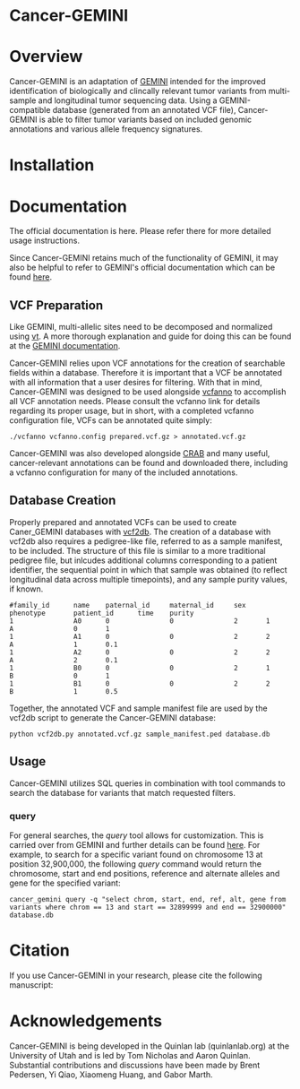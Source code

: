 Cancer-GEMINI
=============================================================================

Overview
========
Cancer-GEMINI is an adaptation of [GEMINI](https://github.com/arq5x/gemini) intended for the improved identification of
biologically and clincally relevant tumor variants from multi-sample and longitudinal
tumor sequencing data. Using a GEMINI-compatible database (generated from an annotated 
VCF file), Cancer-GEMINI is able to filter tumor variants based on included genomic
annotations and various allele frequency signatures. 


Installation
============


Documentation
================
The official documentation is here. Please refer there for more detailed usage instructions.

Since Cancer-GEMINI retains much of the functionality of GEMINI, it may also be 
helpful to refer to GEMINI's official documentation which can be found [here](http://gemini.readthedocs.org/en/latest/).

VCF Preparation
----------------
Like GEMINI, multi-allelic sites need to be decomposed and normalized using [vt](https://genome.sph.umich.edu/wiki/Vt).
A more thorough explanation and guide for doing this can be found at the [GEMINI documentation](https://gemini.readthedocs.io/en/latest/#new-gemini-workflow).

Cancer-GEMINI relies upon VCF annotations for the creation of searchable fields within 
a database. Therefore it is important that a VCF be annotated with all information that
a user desires for filtering. With that in mind, Cancer-GEMINI was designed to be used 
alongside [vcfanno](https://github.com/brentp/vcfanno) to accomplish all VCF annotation needs. 
Please consult the vcfanno link for details regarding its proper usage, but in short, with
a completed vcfanno configuration file, VCFs can be annotated quite simply:

```
./vcfanno vcfanno.config prepared.vcf.gz > annotated.vcf.gz
```

Cancer-GEMINI was also developed alongside [CRAB](https://github.com/fakedrtom/cancer_annotations) and many useful, cancer-relevant
annotations can be found and downloaded there, including a vcfanno configuration for many
of the included annotations.

Database Creation
----------------
Properly prepared and annotated VCFs can be used to create Caner_GEMINI databases with [vcf2db](https://github.com/quinlan-lab/vcf2db).
The creation of a database with vcf2db also requires a pedigree-like file, referred to as a 
sample manifest, to be included. The structure of this file is similar to a more traditional
pedigree file, but inlcudes additional columns corresponding to a patient
identifier, the sequential point in which that sample was obtained (to reflect longitudinal
data across multiple timepoints), and any sample purity values, if known.

```
#family_id      name    paternal_id     maternal_id     sex     phenotype       patient_id      time    purity
1               A0      0               0               2       1               A               0       1
1               A1      0               0               2       2               A               1       0.1
1               A2      0               0               2       2               A               2       0.1
1               B0      0               0               2       1               B               0       1
1               B1      0               0               2       2               B               1       0.5
```

Together, the annotated VCF and sample manifest file are used by the vcf2db script to generate
the Cancer-GEMINI database:

```
python vcf2db.py annotated.vcf.gz sample_manifest.ped database.db
```

Usage
----------------
Cancer-GEMINI utilizes SQL queries in combination with tool commands to search the 
database for variants that match requested filters. 

### query
For general searches, the *query* tool allows for customization. This is carried over
from GEMINI and further details can be found [here](https://gemini.readthedocs.io/en/latest/content/querying.html#basic-queries).
For example, to search for a specific variant found on chromosome 13 at position 32,900,000, the following *query*
command would return the chromosome, start and end positions, reference and alternate alleles and gene for 
the specified variant:

```
cancer_gemini query -q "select chrom, start, end, ref, alt, gene from variants where chrom == 13 and start == 32899999 and end == 32900000" database.db
```

Citation
================
If you use Cancer-GEMINI in your research, please cite the following manuscript:


Acknowledgements
================
Cancer-GEMINI is being developed in the Quinlan lab (quinlanlab.org) at the University
of Utah and is led by Tom Nicholas and Aaron Quinlan.  Substantial contributions and discussions 
have been made by Brent Pedersen, Yi Qiao, Xiaomeng Huang, and Gabor Marth.
